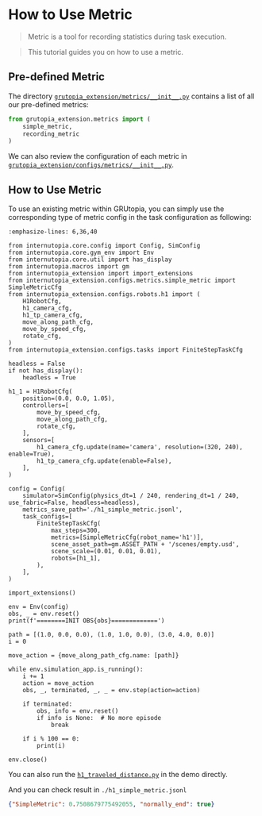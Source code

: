 # How to Use Metric

> Metric is a tool for recording statistics during task execution.

> This tutorial guides you on how to use a metric.

## Pre-defined Metric

The directory [`grutopia_extension/metrics/__init__.py`](https://github.com/OpenRobotLab/GRUtopia/blob/main/grutopia_extension/metrics/__init__.py) contains a list of all our pre-defined metrics:

```Python
from grutopia_extension.metrics import (
    simple_metric,
    recording_metric
)
```

We can also review the configuration of each metric in [`grutopia_extension/configs/metrics/__init__.py`](https://github.com/OpenRobotLab/GRUtopia/blob/main/grutopia_extension/configs/metrics/__init__.py).


## How to Use Metric

To use an existing metric within GRUtopia, you can simply use the corresponding type of metric config in the task configuration as following:

```{code-block} python
:emphasize-lines: 6,36,40

from internutopia.core.config import Config, SimConfig
from internutopia.core.gym_env import Env
from internutopia.core.util import has_display
from internutopia.macros import gm
from internutopia_extension import import_extensions
from internutopia_extension.configs.metrics.simple_metric import SimpleMetricCfg
from internutopia_extension.configs.robots.h1 import (
    H1RobotCfg,
    h1_camera_cfg,
    h1_tp_camera_cfg,
    move_along_path_cfg,
    move_by_speed_cfg,
    rotate_cfg,
)
from internutopia_extension.configs.tasks import FiniteStepTaskCfg

headless = False
if not has_display():
    headless = True

h1_1 = H1RobotCfg(
    position=(0.0, 0.0, 1.05),
    controllers=[
        move_by_speed_cfg,
        move_along_path_cfg,
        rotate_cfg,
    ],
    sensors=[
        h1_camera_cfg.update(name='camera', resolution=(320, 240), enable=True),
        h1_tp_camera_cfg.update(enable=False),
    ],
)

config = Config(
    simulator=SimConfig(physics_dt=1 / 240, rendering_dt=1 / 240, use_fabric=False, headless=headless),
    metrics_save_path='./h1_simple_metric.jsonl',
    task_configs=[
        FiniteStepTaskCfg(
            max_steps=300,
            metrics=[SimpleMetricCfg(robot_name='h1')],
            scene_asset_path=gm.ASSET_PATH + '/scenes/empty.usd',
            scene_scale=(0.01, 0.01, 0.01),
            robots=[h1_1],
        ),
    ],
)

import_extensions()

env = Env(config)
obs, _ = env.reset()
print(f'========INIT OBS{obs}=============')

path = [(1.0, 0.0, 0.0), (1.0, 1.0, 0.0), (3.0, 4.0, 0.0)]
i = 0

move_action = {move_along_path_cfg.name: [path]}

while env.simulation_app.is_running():
    i += 1
    action = move_action
    obs, _, terminated, _, _ = env.step(action=action)

    if terminated:
        obs, info = env.reset()
        if info is None:  # No more episode
            break

    if i % 100 == 0:
        print(i)

env.close()

```

You can also run the [`h1_traveled_distance.py`](https://github.com/OpenRobotLab/GRUtopia/blob/main/grutopia/demo/h1_traveled_distance.py) in the demo directly.

And you can check result in `./h1_simple_metric.jsonl`

```json
{"SimpleMetric": 0.7508679775492055, "normally_end": true}
```
